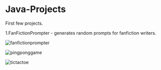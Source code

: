 # Java-Projects
First few projects.

1.FanFictionPrompter - generates random prompts for fanfiction writers.

![fanfictionprompter](https://cloud.githubusercontent.com/assets/19261852/15110629/60853a5a-15e2-11e6-9616-f766e59c6141.png)



![pingponggame](https://cloud.githubusercontent.com/assets/19261852/15110735/f23d45aa-15e2-11e6-97cb-58352902140f.png)



![tictactoe](https://cloud.githubusercontent.com/assets/19261852/15110742/f99979c2-15e2-11e6-9c3b-f209b0942f7b.png)

